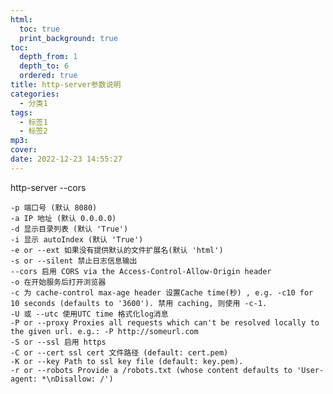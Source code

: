 ```yaml
---
html:
  toc: true
  print_background: true
toc:
  depth_from: 1
  depth_to: 6
  ordered: true
title: http-server参数说明
categories:
  - 分类1
tags:
  - 标签1
  - 标签2
mp3: 
cover:
date: 2022-12-23 14:55:27
---
```

<!-- @import "[TOC]" {cmd="toc" depthFrom=1 depthTo=6 orderedList=true} -->
<!-- code_chunk_output -->



<!-- /code_chunk_output -->
http-server --cors
```
-p 端口号 (默认 8080)
-a IP 地址 (默认 0.0.0.0)
-d 显示目录列表 (默认 'True')
-i 显示 autoIndex (默认 'True')
-e or --ext 如果没有提供默认的文件扩展名(默认 'html')
-s or --silent 禁止日志信息输出
--cors 启用 CORS via the Access-Control-Allow-Origin header
-o 在开始服务后打开浏览器
-c 为 cache-control max-age header 设置Cache time(秒) , e.g. -c10 for 10 seconds (defaults to '3600'). 禁用 caching, 则使用 -c-1.
-U 或 --utc 使用UTC time 格式化log消息
-P or --proxy Proxies all requests which can't be resolved locally to the given url. e.g.: -P http://someurl.com
-S or --ssl 启用 https
-C or --cert ssl cert 文件路径 (default: cert.pem)
-K or --key Path to ssl key file (default: key.pem).
-r or --robots Provide a /robots.txt (whose content defaults to 'User-agent: *\nDisallow: /')

```